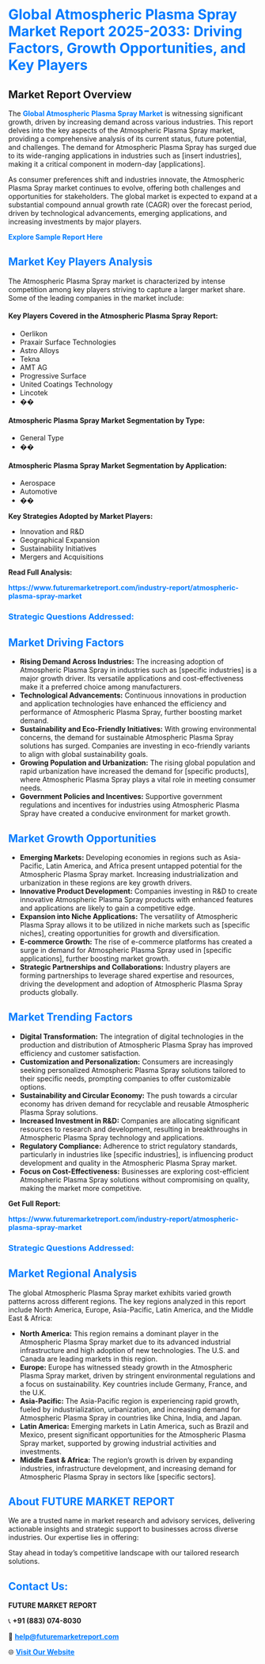 <h1 style="color: #007BFF;">Global Atmospheric Plasma Spray Market Report 2025-2033: Driving Factors, Growth Opportunities, and Key Players</h1>

<section id="overview">
<h2>Market Report Overview</h2>
<p>The <a href="https://www.futuremarketreport.com/industry-report/atmospheric-plasma-spray-market" style="color: #007BFF; text-decoration: none;"><strong>Global Atmospheric Plasma Spray Market</strong></a> is witnessing significant growth, driven by increasing demand across various industries. This report delves into the key aspects of the Atmospheric Plasma Spray market, providing a comprehensive analysis of its current status, future potential, and challenges. The demand for Atmospheric Plasma Spray has surged due to its wide-ranging applications in industries such as [insert industries], making it a critical component in modern-day [applications].</p>
<p>As consumer preferences shift and industries innovate, the Atmospheric Plasma Spray market continues to evolve, offering both challenges and opportunities for stakeholders. The global market is expected to expand at a substantial compound annual growth rate (CAGR) over the forecast period, driven by technological advancements, emerging applications, and increasing investments by major players.</p>
</section>

<section id="overview">
<p><a href="https://www.futuremarketreport.com/request-sample/reportId=116859" style="color: #007BFF; text-decoration: none;"><strong>Explore Sample Report Here</strong></a></p>
</section>

<section id="key-players">
<h2 style="color: #007BFF;">Market Key Players Analysis</h2>
<p>The Atmospheric Plasma Spray market is characterized by intense competition among key players striving to capture a larger market share. Some of the leading companies in the market include:</p>
<h4>Key Players Covered in the Atmospheric Plasma Spray Report:</h4>
<ul><li>Oerlikon</li><li>Praxair Surface Technologies</li><li>Astro Alloys</li><li>Tekna</li><li>AMT AG</li><li>Progressive Surface</li><li>United Coatings Technology</li><li>Lincotek</li><li>��</li></ul>
<h4>Atmospheric Plasma Spray Market Segmentation by Type:</h4>
<ul><li>General Type</li><li>��</li></ul>

<h4>Atmospheric Plasma Spray Market Segmentation by Application:</h4>
<ul><li>Aerospace</li><li>Automotive</li><li>��</li></ul>
<p><strong>Key Strategies Adopted by Market Players:</strong></p>
<ul>
<li>Innovation and R&D</li>
<li>Geographical Expansion</li>
<li>Sustainability Initiatives</li>
<li>Mergers and Acquisitions</li>
</ul>
</section>

<section>
<p><strong>Read Full Analysis: </strong></p><a href="https://www.futuremarketreport.com/industry-report/atmospheric-plasma-spray-market" style="color: #007BFF; text-decoration: none;"><strong>https://www.futuremarketreport.com/industry-report/atmospheric-plasma-spray-market</strong></a>
<h3 style="color: #007BFF;">Strategic Questions Addressed:</h3>
</section>

<section id="driving-factors">
<h2 style="color: #007BFF;">Market Driving Factors</h2>
<ul>
<li><strong>Rising Demand Across Industries:</strong> The increasing adoption of Atmospheric Plasma Spray in industries such as [specific industries] is a major growth driver. Its versatile applications and cost-effectiveness make it a preferred choice among manufacturers.</li>
<li><strong>Technological Advancements:</strong> Continuous innovations in production and application technologies have enhanced the efficiency and performance of Atmospheric Plasma Spray, further boosting market demand.</li>
<li><strong>Sustainability and Eco-Friendly Initiatives:</strong> With growing environmental concerns, the demand for sustainable Atmospheric Plasma Spray solutions has surged. Companies are investing in eco-friendly variants to align with global sustainability goals.</li>
<li><strong>Growing Population and Urbanization:</strong> The rising global population and rapid urbanization have increased the demand for [specific products], where Atmospheric Plasma Spray plays a vital role in meeting consumer needs.</li>
<li><strong>Government Policies and Incentives:</strong> Supportive government regulations and incentives for industries using Atmospheric Plasma Spray have created a conducive environment for market growth.</li>
</ul>
</section>

<section id="growth-opportunities">
<h2 style="color: #007BFF;">Market Growth Opportunities</h2>
<ul>
<li><strong>Emerging Markets:</strong> Developing economies in regions such as Asia-Pacific, Latin America, and Africa present untapped potential for the Atmospheric Plasma Spray market. Increasing industrialization and urbanization in these regions are key growth drivers.</li>
<li><strong>Innovative Product Development:</strong> Companies investing in R&D to create innovative Atmospheric Plasma Spray products with enhanced features and applications are likely to gain a competitive edge.</li>
<li><strong>Expansion into Niche Applications:</strong> The versatility of Atmospheric Plasma Spray allows it to be utilized in niche markets such as [specific niches], creating opportunities for growth and diversification.</li>
<li><strong>E-commerce Growth:</strong> The rise of e-commerce platforms has created a surge in demand for Atmospheric Plasma Spray used in [specific applications], further boosting market growth.</li>
<li><strong>Strategic Partnerships and Collaborations:</strong> Industry players are forming partnerships to leverage shared expertise and resources, driving the development and adoption of Atmospheric Plasma Spray products globally.</li>
</ul>
</section>

<section id="trending-factors">
<h2 style="color: #007BFF;">Market Trending Factors</h2>
<ul>
<li><strong>Digital Transformation:</strong> The integration of digital technologies in the production and distribution of Atmospheric Plasma Spray has improved efficiency and customer satisfaction.</li>
<li><strong>Customization and Personalization:</strong> Consumers are increasingly seeking personalized Atmospheric Plasma Spray solutions tailored to their specific needs, prompting companies to offer customizable options.</li>
<li><strong>Sustainability and Circular Economy:</strong> The push towards a circular economy has driven demand for recyclable and reusable Atmospheric Plasma Spray solutions.</li>
<li><strong>Increased Investment in R&D:</strong> Companies are allocating significant resources to research and development, resulting in breakthroughs in Atmospheric Plasma Spray technology and applications.</li>
<li><strong>Regulatory Compliance:</strong> Adherence to strict regulatory standards, particularly in industries like [specific industries], is influencing product development and quality in the Atmospheric Plasma Spray market.</li>
<li><strong>Focus on Cost-Effectiveness:</strong> Businesses are exploring cost-efficient Atmospheric Plasma Spray solutions without compromising on quality, making the market more competitive.</li>
</ul>
</section>

<section>
<p><strong>Get Full Report: </strong></p><a href="https://www.futuremarketreport.com/industry-report/atmospheric-plasma-spray-market" style="color: #007BFF; text-decoration: none;"><strong>https://www.futuremarketreport.com/industry-report/atmospheric-plasma-spray-market</strong></a>
<h3 style="color: #007BFF;">Strategic Questions Addressed:</h3>
</section>


<section id="regional-analysis">
<h2 style="color: #007BFF;">Market Regional Analysis</h2>
<p>The global Atmospheric Plasma Spray market exhibits varied growth patterns across different regions. The key regions analyzed in this report include North America, Europe, Asia-Pacific, Latin America, and the Middle East & Africa:</p>
<ul>
<li><strong>North America:</strong> This region remains a dominant player in the Atmospheric Plasma Spray market due to its advanced industrial infrastructure and high adoption of new technologies. The U.S. and Canada are leading markets in this region.</li>
<li><strong>Europe:</strong> Europe has witnessed steady growth in the Atmospheric Plasma Spray market, driven by stringent environmental regulations and a focus on sustainability. Key countries include Germany, France, and the U.K.</li>
<li><strong>Asia-Pacific:</strong> The Asia-Pacific region is experiencing rapid growth, fueled by industrialization, urbanization, and increasing demand for Atmospheric Plasma Spray in countries like China, India, and Japan.</li>
<li><strong>Latin America:</strong> Emerging markets in Latin America, such as Brazil and Mexico, present significant opportunities for the Atmospheric Plasma Spray market, supported by growing industrial activities and investments.</li>
<li><strong>Middle East & Africa:</strong> The region’s growth is driven by expanding industries, infrastructure development, and increasing demand for Atmospheric Plasma Spray in sectors like [specific sectors].</li>
</ul>
</section>

<footer>
<h2 style="color: #007BFF;">About FUTURE MARKET REPORT</h2>
<p>We are a trusted name in market research and advisory services, delivering actionable insights and strategic support to businesses across diverse industries. Our expertise lies in offering:</p>

<p>Stay ahead in today’s competitive landscape with our tailored research solutions.</p>

<h2 style="color: #007BFF;">Contact Us:</h2>
<p><strong>FUTURE MARKET REPORT</strong></p>
<p>📞 <strong>+91 (883) 074-8030</strong></p>
<p>📧 <strong><a href="mailto:help@futuremarketreport.com" style="color: #007BFF;">help@futuremarketreport.com</a></strong></p>
<p>🌐 <strong><a href="https://www.futuremarketreport.com/" style="color: #007BFF;">Visit Our Website</a></strong></p>
</footer>